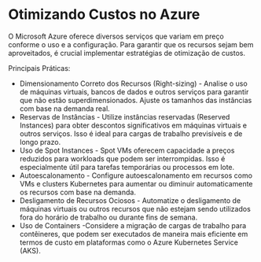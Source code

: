 # Otimizando Custos no Azure

O Microsoft Azure oferece diversos serviços que variam em preço conforme o uso e a configuração. Para garantir que os recursos sejam bem aproveitados, é crucial implementar estratégias de otimização de custos.

Principais Práticas:

  - Dimensionamento Correto dos Recursos (Right-sizing) - Analise o uso de máquinas virtuais, bancos de dados e outros serviços para garantir que não estão superdimensionados. Ajuste os tamanhos das instâncias com base na demanda real.
  - Reservas de Instâncias - Utilize instâncias reservadas (Reserved Instances) para obter descontos significativos em máquinas virtuais e outros serviços. Isso é ideal para cargas de trabalho previsíveis e de longo prazo.
  - Uso de Spot Instances - Spot VMs oferecem capacidade a preços reduzidos para workloads que podem ser interrompidas. Isso é especialmente útil para tarefas temporárias ou processos em lote.
  - Autoescalonamento - Configure autoescalonamento em recursos como VMs e clusters Kubernetes para aumentar ou diminuir automaticamente os recursos com base na demanda.
  - Desligamento de Recursos Ociosos - Automatize o desligamento de máquinas virtuais ou outros recursos que não estejam sendo utilizados fora do horário de trabalho ou durante fins de semana.
  - Uso de Containers -Considere a migração de cargas de trabalho para contêineres, que podem ser executados de maneira mais eficiente em termos de custo em plataformas como o Azure Kubernetes Service (AKS).


